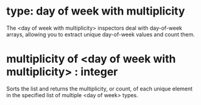 # type: day of week with multiplicity

The &lt;day of week with multiplicity&gt; inspectors deal with day-of-week arrays, allowing you to extract unique day-of-week values and count them.

# multiplicity of &lt;day of week with multiplicity&gt; : integer

Sorts the list and returns the multiplicity, or count, of each unique element in the specified list of multiple &lt;day of week&gt; types.
